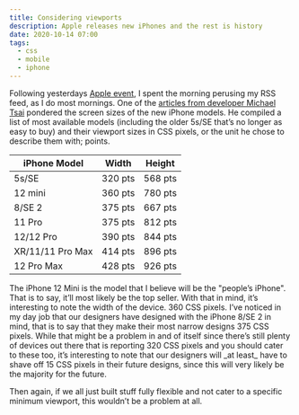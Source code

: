 ```yaml
---
title: Considering viewports
description: Apple releases new iPhones and the rest is history
date: 2020-10-14 07:00
tags:
  - css
  - mobile
  - iphone
---
```


Following yesterdays [Apple event](https://www.apple.com/apple-events/october-2020/), I spent the morning perusing my RSS feed, as I do most mornings. One of the [articles from developer Michael Tsai](https://mjtsai.com/blog/2020/10/13/iphone-12-and-iphone-12-pro/) pondered the screen sizes of the new iPhone models. He compiled a list of most available models (including the older 5s/SE that’s no longer as easy to buy) and their viewport sizes in CSS pixels, or the unit he chose to describe them with; points.

<table>
  <thead>
    <tr>
      <th scope="col">iPhone Model</th>
      <th scope="col">Width</th>
      <th scope="col">Height</th>
    </tr>
  </thead>
  <tbody>
    <tr>
      <td>5s/SE</td>
      <td>320 pts</td>
      <td>568 pts</td>
    </tr>
    <tr>
      <td>12 mini</td>
      <td>360 pts</td>
      <td>780 pts</td>
    </tr>
    <tr>
      <td>8/SE 2</td>
      <td>375 pts</td>
      <td>667 pts</td>
    </tr>
    <tr>
      <td>11 Pro</td>
      <td>375 pts</td>
      <td>812 pts</td>
    </tr>
    <tr>
      <td>12/12 Pro</td>
      <td>390 pts</td>
      <td>844 pts</td>
    </tr>
    <tr>
      <td>XR/11/11 Pro Max</td>
      <td>414 pts</td>
      <td>896 pts</td>
    </tr>
    <tr>
      <td>12 Pro Max</td>
      <td>428 pts</td>
      <td>926 pts</td>
    </tr>
  </tbody>
</table>
The iPhone 12 Mini is the model that I believe will be the "people’s iPhone". That is to say, it’ll most likely be the top seller. With that in mind, it’s interesting to note the width of the device. 360 CSS pixels. I’ve noticed in my day job that our designers have designed with the iPhone 8/SE 2 in mind, that is to say that they make their most narrow designs 375 CSS pixels. While that might be a problem in and of itself since there’s still plenty of devices out there that is reporting 320 CSS pixels and you should cater to these too, it’s interesting to note that our designers will _at least_ have to shave off 15 CSS pixels in their future designs, since this will very likely be the majority for the future.

Then again, if we all just built stuff fully flexible and not cater to a specific minimum viewport, this wouldn’t be a problem at all.